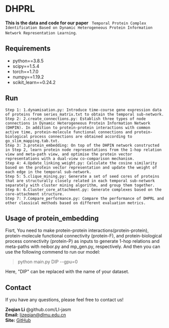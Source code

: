 # DHPRL


**This is the data and code for our paper** ` Temporal Protein Complex Identification Based on Dynamic Heterogeneous Protein Information Network Representation Learning`.

## Requirements

- python==3.8.5
- scipy==1.5.4
- torch==1.7.0
- numpy==1.19.2
- scikit_learn==0.24.2


Run
------------
    Step 1: 1.dynamisation.py: Introduce time-course gene expression data of proteins from series_matrix.txt to obtain the temporal sub-network.
    Step 2: 2.create_connections.py: Establish three types of node connections in Dynamic Heterogeneous Protein Information Network (DHPIN). In addition to protein-protein interactions with common active time, protein-molecule functional connections and protein-biological process connections are obtained according to go_slim_mapping.tab.txt.
    Step 3: 3.protein_embedding: On top of the DHPIN network constructed in Step 2, learn protein node representations from the 1-hop relation view and meta-path view, and optimise the protein vector representations with a dual-view co-comparison mechanism.
    Step 4: 4.Update_linking_weight.py: Calculate the cosine similarity based on the protein vector representation and update the weight of each edge in the temporal sub-network.
    Step 5: 5.clique_mining.py: Generate a set of seed cores of proteins that are structurally closely related in each temporal sub-network separately with cluster mining algorithm, and group them together.
    Step 6: 6.Cluster_core_attachment.py: Generate complexes based on the core-attachment structure.
    Step 7: 7.Compare_performance.py: Compare the performance of DHPRL and other classical methods based on different evaluation metrics.

## Usage of protein_embedding
Fisrt, You need to make protein-protein interactions(protein-protein), protein-molecule functional connectivity (protein-F), and protein-biological process connectivity (protein-P) as inputs to generate 1-hop relations and meta-paths with neibor.py and mp_gen.py, respectively. And then you can use the following commend to run our model: 

> python main.py DIP --gpu=0

Here, "DIP" can be replaced with the name of your dataset.



## Contact

If you have any questions, please feel free to contact us!

**Zeqian Li** @github.com/LI-jasm \
**Email:** lizeqian@dlmu.edu.cn \
**Site:** [GitHub](https://github.com/LI-jasm)

